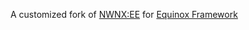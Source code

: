 A customized fork of [NWNX:EE](https://github.com/nwnxee/unified/) for [Equinox Framework](https://github.com/Daztek/EquinoxFramework)
